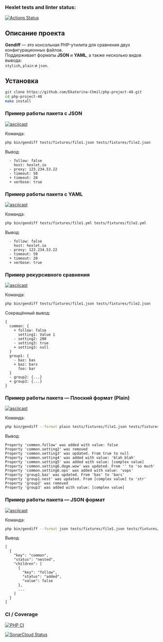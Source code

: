 ### Hexlet tests and linter status:
[![Actions Status](https://github.com/Ekaterina-Chmil/php-project-48/actions/workflows/hexlet-check.yml/badge.svg)](https://github.com/Ekaterina-Chmil/php-project-48/actions)

## Описание проекта

**Gendiff** — это консольная PHP-утилита для сравнения двух конфигурационных файлов.  
Поддерживает форматы **JSON** и **YAML**, а также несколько видов вывода:  
`stylish`, `plain` и `json`.

## Установка

```bash
git clone https://github.com/Ekaterina-Chmil/php-project-48.git
cd php-project-48
make install
```

### Пример работы пакета с JSON
[![asciicast](https://asciinema.org/a/AfwJIUHZqfiKabkb0pQ8BZHTg.svg)](https://asciinema.org/a/AfwJIUHZqfiKabkb0pQ8BZHTg)

Команда:

```bash
php bin/gendiff tests/fixtures/file1.json tests/fixtures/file2.json
```
Вывод:

```text
  - follow: false
    host: hexlet.io
  - proxy: 123.234.53.22
  - timeout: 50
  + timeout: 20
  + verbose: true
```
### Пример работы пакета с YAML
[![asciicast](https://asciinema.org/a/OU2ASVN2hxvhfWI0QP5i10x4O.svg)](https://asciinema.org/a/OU2ASVN2hxvhfWI0QP5i10x4O)

Команда:

```bash
php bin/gendiff tests/fixtures/file1.yml tests/fixtures/file2.yml
```
Вывод:

```text
  - follow: false
    host: hexlet.io
  - proxy: 123.234.53.22
  - timeout: 50
  + timeout: 20
  + verbose: true
```
### Пример рекурсивного сравнения
[![asciicast](https://asciinema.org/a/XGTOerq0yqmzHYzI5698WrtnH.svg)](https://asciinema.org/a/XGTOerq0yqmzHYzI5698WrtnH)

Команда:

```bash
php bin/gendiff tests/fixtures/file1.json tests/fixtures/file2.json
```

Сокращённый вывод:

```text
{
  common: {
    + follow: false
      setting1: Value 1
    - setting2: 200
    - setting3: true
    + setting3: null
  }
  group1: {
    - baz: bas
    + baz: bars
      foo: bar
  }
  - group2: {...}
  + group3: {...}
}
```
### Пример работы пакета — Плоский формат (Plain)
[![asciicast](https://asciinema.org/a/zygeE4MfPfQanFMHQLd4dKZ2z.svg)](https://asciinema.org/a/zygeE4MfPfQanFMHQLd4dKZ2z)

Команда:

```bash
php bin/gendiff --format plain tests/fixtures/file1.json tests/fixtures/file2.json
```

Вывод:

```text
Property 'common.follow' was added with value: false
Property 'common.setting2' was removed
Property 'common.setting3' was updated. From true to null
Property 'common.setting4' was added with value: 'blah blah'
Property 'common.setting5' was added with value: [complex value]
Property 'common.setting6.doge.wow' was updated. From '' to 'so much'
Property 'common.setting6.ops' was added with value: 'vops'
Property 'group1.baz' was updated. From 'bas' to 'bars'
Property 'group1.nest' was updated. From [complex value] to 'str'
Property 'group2' was removed
Property 'group3' was added with value: [complex value]
```
### Пример работы пакета — JSON формат
[![asciicast](https://asciinema.org/a/BPNATROcOrMqhXwgu8y621ltK.svg)](https://asciinema.org/a/BPNATROcOrMqhXwgu8y621ltK)

Команда:

```bash
php bin/gendiff --format json tests/fixtures/file1.json tests/fixtures/file2.json
```

Вывод:

```text
[
  {
    "key": "common",
    "status": "nested",
    "children": [
      {
        "key": "follow",
        "status": "added",
        "value": false
      },
      ...
    ]
  }
]
```

### CI / Coverage
[![PHP CI](https://github.com/Ekaterina-Chmil/php-project-48/actions/workflows/main.yml/badge.svg)](https://github.com/Ekaterina-Chmil/php-project-48/actions/workflows/main.yml)

[![SonarCloud Status](https://sonarcloud.io/api/project_badges/measure?project=Ekaterina-Chmil_php-project-48&metric=alert_status)](https://sonarcloud.io/summary/new_code?id=Ekaterina-Chmil_php-project-48)

